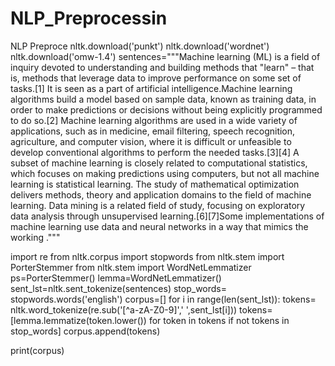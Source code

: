 # NLP_Preprocessin
NLP Preproce
nltk.download('punkt')
nltk.download('wordnet')
nltk.download('omw-1.4')
sentences="""Machine learning (ML) is a field of inquiry devoted to understanding and building methods that "learn" – that is, methods that leverage data to improve performance on some set of tasks.[1] It is seen as a part of artificial intelligence.Machine learning algorithms build a model based on sample data, known as training data, in order to make predictions or decisions without being explicitly programmed to do so.[2] Machine learning algorithms are used in a wide variety of applications, such as in medicine, email filtering, speech recognition, agriculture, and computer vision, where it is difficult or unfeasible to develop conventional algorithms to perform the needed tasks.[3][4] A subset of machine learning is closely related to computational statistics, which focuses on making predictions using computers, but not all machine learning is statistical learning. The study of mathematical optimization delivers methods, theory and application domains to the field of machine learning. Data mining is a related field of study, focusing on exploratory data analysis through unsupervised learning.[6][7]Some implementations of machine learning use data and neural networks in a way that mimics the working ."""


import re
from nltk.corpus import stopwords
from nltk.stem import PorterStemmer
from nltk.stem import WordNetLemmatizer 
ps=PorterStemmer()
lemma=WordNetLemmatizer()
sent_lst=nltk.sent_tokenize(sentences)
stop_words= stopwords.words('english')
corpus=[]
for i in range(len(sent_lst)):
    tokens= nltk.word_tokenize(re.sub('[^a-zA-Z0-9]',' ',sent_lst[i])) 
    tokens=[lemma.lemmatize(token.lower()) for token in tokens if not tokens in stop_words]
    corpus.append(tokens)




print(corpus)

